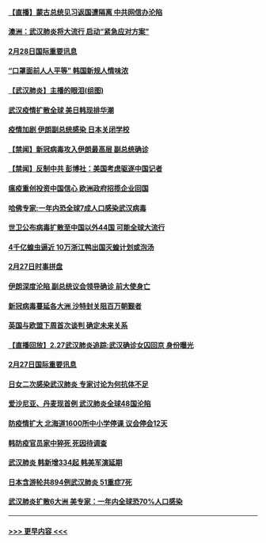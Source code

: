 #### [【直播】蒙古总统见习返国遭隔离 中共网信办沦陷](../pages/prog202/a102787708.md?t=02282231) 
#### [澳洲：武汉肺炎将大流行 启动“紧急应对方案”](../pages/prog202/a102787765.md?t=02282231) 
#### [2月28日国际重要讯息](../pages/prog202/a102787755.md?t=02282231) 
#### [“口罩面前人人平等” 韩国新规人情味浓](../pages/prog202/a102787718.md?t=02282231) 
#### [【武汉肺炎】主播的眼泪(组图)](../pages/prog202/a102786822.md?t=02282231) 
#### [武汉疫情扩散全球 美日韩现排华潮](../pages/prog202/a102787480.md?t=02282231) 
#### [疫情加剧 伊朗副总统感染 日本关闭学校](../pages/prog202/a102787432.md?t=02282231) 
#### [【禁闻】新冠病毒攻入伊朗最高层 副总统确诊](../pages/prog202/a102787378.md?t=02282231) 
#### [【禁闻】反制中共 彭博社：美国考虑驱逐中国记者](../pages/prog202/a102787355.md?t=02282231) 
#### [瘟疫重创投资中国信心 欧洲政府招揽企业回国](../pages/prog202/a102787333.md?t=02282231) 
#### [哈佛专家:一年内恐全球7成人口感染武汉病毒](../pages/prog202/a102787320.md?t=02282231) 
#### [世卫公布病毒扩散至中国以外44国 可能全球大流行](../pages/prog202/a102787324.md?t=02282231) 
#### [4千亿蝗虫逼近 10万浙江鸭出国灭蝗计划或泡汤](../pages/prog202/a102787261.md?t=02282231) 
#### [2月27日时事拼盘](../pages/prog202/a102787314.md?t=02282231) 
#### [伊朗深度沦陷 副总统议会领导确诊 前大使身亡](../pages/prog202/a102787179.md?t=02282231) 
#### [新冠病毒蔓延各大洲 沙特封关阻百万朝觐者](../pages/prog202/a102787170.md?t=02282231) 
#### [英国与欧盟下周首次谈判 确定未来关系](../pages/prog202/a102787159.md?t=02282231) 
#### [【直播回放】2.27武汉肺炎追踪:武汉确诊女囚回京 身份曝光](../pages/prog202/a102786956.md?t=02282231) 
#### [2月27日国际重要讯息](../pages/prog202/a102786975.md?t=02282231) 
#### [日女二次感染武汉肺炎 专家讨论为何抗体不足](../pages/prog202/a102786981.md?t=02282231) 
#### [爱沙尼亚、丹麦现首例 武汉肺炎全球48国沦陷](../pages/prog202/a102786906.md?t=02282231) 
#### [防疫情扩大 北海道1600所中小学停课 议会停会12天](../pages/prog202/a102786796.md?t=02282231) 
#### [韩防疫官员家中猝死 死因待调查](../pages/prog202/a102786836.md?t=02282231) 
#### [武汉肺炎 韩新增334起 韩美军演延期](../pages/prog202/a102786755.md?t=02282231) 
#### [日本含游轮共894例武汉肺炎 51重症7死](../pages/prog202/a102786748.md?t=02282231) 
#### [武汉肺炎扩散6大洲 美专家：一年内全球恐70%人口感染](../pages/prog202/a102786713.md?t=02282231) 

----
#### [ >>> 更早内容 <<< ](../indexes/prog202-earlier.md)
